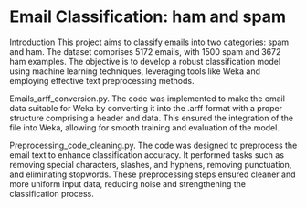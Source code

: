 # Email Classification: ham and spam

Introduction
This project aims to classify emails into two categories: spam and ham. The dataset comprises 5172 emails, with 1500 spam and 3672 ham examples. The objective is to develop a robust classification model using machine learning techniques, leveraging tools like Weka and employing effective text preprocessing methods.


Emails_arff_conversion.py. The code was implemented to make the email data suitable for Weka by converting it into the .arff format with a proper structure comprising a header and data.  This ensured the integration of the file into Weka, allowing for smooth training and evaluation of the model.

Preprocessing_code_cleaning.py. The code was designed to preprocess the email text to enhance classification accuracy. It performed tasks such as removing special characters, slashes, and hyphens, removing punctuation, and eliminating stopwords. These preprocessing steps ensured cleaner and more uniform input data, reducing noise and strengthening the classification process.
